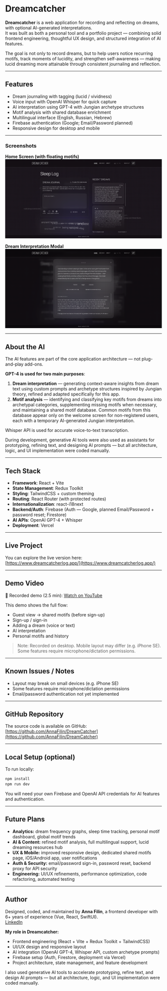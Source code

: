 # Dreamcatcher

**Dreamcatcher** is a web application for recording and reflecting on dreams, with optional AI-generated interpretations.  
It was built as both a personal tool and a portfolio project — combining solid frontend engineering, thoughtful UX design, and structured integration of AI features.

The goal is not only to record dreams, but to help users notice recurring motifs, track moments of lucidity, and strengthen self-awareness — making lucid dreaming more attainable through consistent journaling and reflection.

---

## Features
- Dream journaling with tagging (lucid / vividness)
- Voice input with OpenAI Whisper for quick capture
- AI interpretation using GPT-4 with Jungian archetype structures
- Motif analysis with shared database enrichment
- Multilingual interface (English, Russian, Hebrew)
- Firebase authentication (Google; Email/Password planned)
- Responsive design for desktop and mobile

---

### Screenshots

**Home Screen (with floating motifs)**  
![Home Screen](./screenshots/home.png)

**Dream Interpretation Modal**  
![Dream Modal](./screenshots/modal.png)

---

## About the AI

The AI features are part of the core application architecture — not plug-and-play add-ons.

**GPT-4 is used for two main purposes**:

1. **Dream interpretation** — generating context-aware insights from dream text using custom prompts and archetype structures inspired by Jungian theory, refined and adapted specifically for this app.
2. **Motif analysis** — identifying and classifying key motifs from dreams into archetypal categories, supplementing missing motifs when necessary, and maintaining a shared motif database. Common motifs from this database appear only on the welcome screen for non-registered users, each with a temporary AI-generated Jungian interpretation.

Whisper API is used for accurate voice-to-text transcription.

During development, generative AI tools were also used as assistants for prototyping, refining text, and designing AI prompts — but all architecture, logic, and UI implementation were coded manually.

---

## Tech Stack

- **Framework**: React + Vite
- **State Management**: Redux Toolkit
- **Styling**: TailwindCSS + custom theming
- **Routing**: React Router (with protected routes)
- **Internationalization**: react-i18next
- **Backend/Auth**: Firebase (Auth — Google, planned Email/Password + password reset; Firestore)
- **AI APIs**: OpenAI GPT-4 + Whisper
- **Deployment**: Vercel

---

## Live Project

You can explore the live version here:  
[https://www.dreamcatcherlog.app/](https://www.dreamcatcherlog.app/)

---

## Demo Video

🎥 Recorded demo (2.5 min): [Watch on YouTube](https://youtu.be/77Ad7wEgHjI)

This demo shows the full flow:
- Guest view → shared motifs (before sign-up)
- Sign-up / sign-in
- Adding a dream (voice or text)
- AI interpretation
- Personal motifs and history

> Note: Recorded on desktop. Mobile layout may differ (e.g. iPhone SE). Some features require microphone/dictation permissions.

---

## Known Issues / Notes
- Layout may break on small devices (e.g. iPhone SE)
- Some features require microphone/dictation permissions
- Email/password authentication not yet implemented

---

## GitHub Repository

The source code is available on GitHub:  
[https://github.com/AnnaFilin/DreamCatcher](https://github.com/AnnaFilin/DreamCatcher)

---

## Local Setup (optional)

To run locally:

```bash
npm install
npm run dev
```

You will need your own Firebase and OpenAI API credentials for AI features and authentication.

---

## Future Plans
- **Analytics:** dream frequency graphs, sleep time tracking, personal motif dashboard, global motif trends
- **AI & Content:** refined motif analysis, full multilingual support, lucid dreaming resources hub
- **UX & Mobile:** improved responsive design, dedicated shared motifs page, iOS/Android app, user notifications
- **Auth & Security:** email/password sign-in, password reset, backend proxy for API security
- **Engineering:** UI/UX refinements, performance optimization, code refactoring, automated testing

---

## Author
Designed, coded, and maintained by **Anna Filin**, a frontend developer with 6+ years of experience (Vue, React, SwiftUI).  
[LinkedIn](https://www.linkedin.com/in/anna-filin)

**My role in Dreamcatcher:**
- Frontend engineering (React + Vite + Redux Toolkit + TailwindCSS)
- UI/UX design and responsive layout
- AI integration (OpenAI GPT-4, Whisper API, custom archetype prompts)
- Firebase setup (Auth, Firestore, deployment via Vercel)
- Project architecture, state management, and feature development

I also used generative AI tools to accelerate prototyping, refine text, and design AI prompts — but all architecture, logic, and UI implementation were coded manually.


